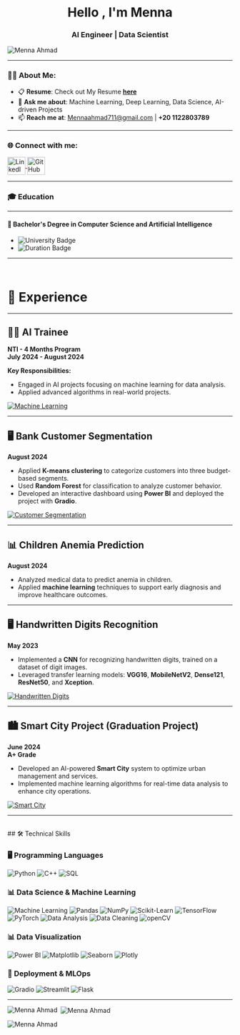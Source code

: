 <h1 align="center">Hello , I'm Menna </h1>
<h3 align="center">AI Engineer | Data Scientist</h3>


<p align="left"> 
  <img src="https://komarev.com/ghpvc/?username=MennaAhmad&label=Profile%20views&color=0e75b6&style=flat" alt="Menna Ahmad" /> 
</p>

---

### 👨‍💻 About Me:
- 📋 **Resume**: Check out My Resume [**here**]([https://docs.google.com/document/d/1_1tkH33oggXdtNtLS1ek_hHgC8YEHGkb/edit?usp=sharing&ouid=114996828737559694387&rtpof=true&sd=true](https://docs.google.com/document/d/1sWEDnKEpbR7KcgBIKywm7v9jzdxytcj84D_JFVMkZR0/edit?usp=sharing))  
- 💬 **Ask me about**: Machine Learning, Deep Learning, Data Science, AI-driven Projects  
- 📫 **Reach me at**: [Mennaahmad711@gmail.com](mailto:Mennaahmad711@gmail.com) | **+20 1122803789**  


---

<h3 align="left">🌐 Connect with me:</h3>
<p align="left">
  <a href="https://linkedin.com/in/menna-ahmad-83767b227" target="_blank">
    <img align="center" src="https://raw.githubusercontent.com/rahuldkjain/github-profile-readme-generator/master/src/images/icons/Social/linked-in-alt.svg" alt="LinkedIn - Menna Ahmad" height="40" width="40" />
  </a>
  <a href="https://github.com/MennaAhmad" target="_blank">
    <img align="center" src="https://raw.githubusercontent.com/rahuldkjain/github-profile-readme-generator/master/src/images/icons/Social/github.svg" alt="GitHub - Menna Ahmad" height="40" width="40" />
  </a>
</p>

---

### 🎓 Education

---

#### 🏫 **Bachelor's Degree in Computer Science and Artificial Intelligence**

- ![University Badge](https://img.shields.io/badge/Benha_University-0055A4?style=flat&logo=university&logoColor=white)
- ![Duration Badge](https://img.shields.io/badge/Duration-October%202020%20–%20July%202024-yellow)

---

<br>

# 💼 Experience

---

## 🧑‍💻 AI Trainee  
**NTI - 4 Months Program**  
**July 2024 - August 2024**  

**Key Responsibilities:**
- Engaged in AI projects focusing on machine learning for data analysis.
- Applied advanced algorithms in real-world projects.

[![Machine Learning](https://img.shields.io/badge/Machine_Learning-FFD700?style=for-the-badge)](https://en.wikipedia.org/wiki/Machine_learning)

---

## 🖥️ Bank Customer Segmentation  
**August 2024**  

- Applied **K-means clustering** to categorize customers into three budget-based segments.  
- Used **Random Forest** for classification to analyze customer behavior.  
- Developed an interactive dashboard using **Power BI** and deployed the project with **Gradio**.

[![Customer Segmentation](https://img.shields.io/badge/Customer_Segmentation-4CAF50?style=for-the-badge)](https://github.com/MennaAhmad)

---

## 📊 Children Anemia Prediction  
**August 2024**  

- Analyzed medical data to predict anemia in children.
- Applied **machine learning** techniques to support early diagnosis and improve healthcare outcomes.

---

## 🖥️ Handwritten Digits Recognition  
**May 2023**  

- Implemented a **CNN** for recognizing handwritten digits, trained on a dataset of digit images.
- Leveraged transfer learning models: **VGG16**, **MobileNetV2**, **Dense121**, **ResNet50**, and **Xception**.

[![Handwritten Digits](https://img.shields.io/badge/Handwritten_Digits-CNN_Architecture-blue)](https://github.com/MennaAhmad)

---

## 🏙️ Smart City Project (Graduation Project)  
**June 2024**  
**A+ Grade**  

- Developed an AI-powered **Smart City** system to optimize urban management and services.
- Implemented machine learning algorithms for real-time data analysis to enhance city operations.

[![Smart City](https://img.shields.io/badge/Smart_City-A%2B_Grade-blue)](https://github.com/MennaAhmad)

---

<br>
## 🛠️ Technical Skills

### 🖥️ Programming Languages
![Python](https://img.shields.io/badge/Python-3776AB?style=flat&logo=python&logoColor=white)
![C++](https://img.shields.io/badge/C++-00599C?style=flat&logo=cplusplus&logoColor=white)
![SQL](https://img.shields.io/badge/SQL-4479A1?style=flat&logo=microsoft-sql-server&logoColor=white)

### 📊 Data Science & Machine Learning
![Machine Learning](https://img.shields.io/badge/Machine_Learning-FFD700?style=flat&logo=machinelearning&logoColor=white)
![Pandas](https://img.shields.io/badge/Pandas-150458?style=flat&logo=pandas&logoColor=white)
![NumPy](https://img.shields.io/badge/NumPy-013243?style=flat&logo=numpy&logoColor=white)
![Scikit-Learn](https://img.shields.io/badge/Scikit--Learn-F7931E?style=flat&logo=scikit-learn&logoColor=white)
![TensorFlow](https://img.shields.io/badge/TensorFlow-FF6F00?style=flat&logo=tensorflow&logoColor=white)
![PyTorch](https://img.shields.io/badge/PyTorch-EE4C2C?style=flat&logo=pytorch&logoColor=white)
![Data Analysis](https://img.shields.io/badge/Data_Analysis-32CD32?style=flat&logo=dataanalysis&logoColor=white)
![Data Cleaning](https://img.shields.io/badge/Data_Cleaning-FFD700?style=flat&logo=datacleaning&logoColor=white)
![openCV](https://img.shields.io/badge/OpenCV-5C3EE8?style=flat&logo=opencv&logoColor=white)

### 📊 Data Visualization
![Power BI](https://img.shields.io/badge/Power%20BI-F2C811?style=flat&logo=power-bi&logoColor=white)
![Matplotlib](https://img.shields.io/badge/Matplotlib-315796?style=flat&logo=matplotlib&logoColor=white)
![Seaborn](https://img.shields.io/badge/Seaborn-009688?style=flat&logo=seaborn&logoColor=white)
![Plotly](https://img.shields.io/badge/Plotly-3F4F75?style=flat&logo=plotly&logoColor=white)

### 🚀 Deployment & MLOps
![Gradio](https://img.shields.io/badge/Gradio-FF4B4B?style=flat&logo=gradio&logoColor=white)
![Streamlit](https://img.shields.io/badge/Streamlit-FF4B4B?style=flat&logo=streamlit&logoColor=white)
![Flask](https://img.shields.io/badge/Flask-000000?style=flat&logo=flask&logoColor=white)





---

<p><img align="left" src="https://github-readme-stats.vercel.app/api/top-langs?username=MennaAhmad&show_icons=true&locale=en&layout=compact" alt="Menna Ahmad" /></p>

<p>&nbsp;<img align="center" src="https://github-readme-stats.vercel.app/api?username=MennaAhmad&show_icons=true&locale=en" alt="Menna Ahmad" /></p>

<p><img align="center" src="https://github-readme-streak-stats.herokuapp.com/?user=MennaAhmad&" alt="Menna Ahmad" /></p>
